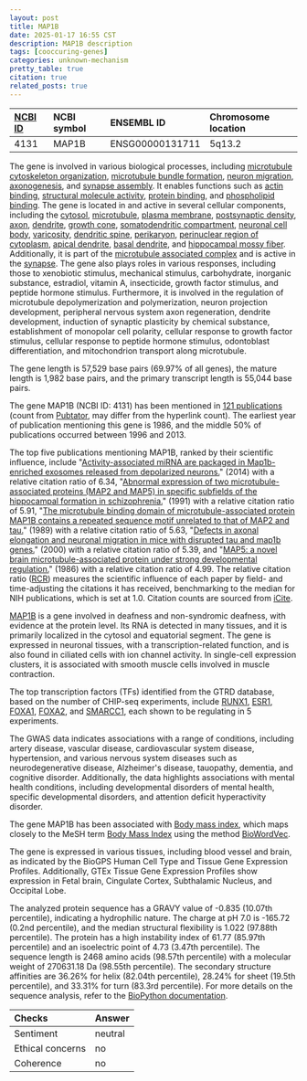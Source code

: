 ```yaml
---
layout: post
title: MAP1B
date: 2025-01-17 16:55 CST
description: MAP1B description
tags: [cooccuring-genes]
categories: unknown-mechanism
pretty_table: true
citation: true
related_posts: true
---
```




| [NCBI ID](https://www.ncbi.nlm.nih.gov/gene/4131) | NCBI symbol | ENSEMBL ID | Chromosome location |
| :-------- | :------- | :-------- | :------- |
| 4131  | MAP1B | ENSG00000131711 | 5q13.2 |



The gene is involved in various biological processes, including [microtubule cytoskeleton organization](https://amigo.geneontology.org/amigo/term/GO:0000226), [microtubule bundle formation](https://amigo.geneontology.org/amigo/term/GO:0001578), [neuron migration](https://amigo.geneontology.org/amigo/term/GO:0001764), [axonogenesis](https://amigo.geneontology.org/amigo/term/GO:0007409), and [synapse assembly](https://amigo.geneontology.org/amigo/term/GO:0007416). It enables functions such as [actin binding](https://amigo.geneontology.org/amigo/term/GO:0003779), [structural molecule activity](https://amigo.geneontology.org/amigo/term/GO:0005198), [protein binding](https://amigo.geneontology.org/amigo/term/GO:0005515), and [phospholipid binding](https://amigo.geneontology.org/amigo/term/GO:0005543). The gene is located in and active in several cellular components, including the [cytosol](https://amigo.geneontology.org/amigo/term/GO:0005829), [microtubule](https://amigo.geneontology.org/amigo/term/GO:0005874), [plasma membrane](https://amigo.geneontology.org/amigo/term/GO:0005886), [postsynaptic density](https://amigo.geneontology.org/amigo/term/GO:0014069), [axon](https://amigo.geneontology.org/amigo/term/GO:0030424), [dendrite](https://amigo.geneontology.org/amigo/term/GO:0030425), [growth cone](https://amigo.geneontology.org/amigo/term/GO:0030426), [somatodendritic compartment](https://amigo.geneontology.org/amigo/term/GO:0036477), [neuronal cell body](https://amigo.geneontology.org/amigo/term/GO:0043025), [varicosity](https://amigo.geneontology.org/amigo/term/GO:0043196), [dendritic spine](https://amigo.geneontology.org/amigo/term/GO:0043197), [perikaryon](https://amigo.geneontology.org/amigo/term/GO:0043204), [perinuclear region of cytoplasm](https://amigo.geneontology.org/amigo/term/GO:0048471), [apical dendrite](https://amigo.geneontology.org/amigo/term/GO:0097440), [basal dendrite](https://amigo.geneontology.org/amigo/term/GO:0097441), and [hippocampal mossy fiber](https://amigo.geneontology.org/amigo/term/GO:0097457). Additionally, it is part of the [microtubule associated complex](https://amigo.geneontology.org/amigo/term/GO:0005875) and is active in the [synapse](https://amigo.geneontology.org/amigo/term/GO:0045202). The gene also plays roles in various responses, including those to xenobiotic stimulus, mechanical stimulus, carbohydrate, inorganic substance, estradiol, vitamin A, insecticide, growth factor stimulus, and peptide hormone stimulus. Furthermore, it is involved in the regulation of microtubule depolymerization and polymerization, neuron projection development, peripheral nervous system axon regeneration, dendrite development, induction of synaptic plasticity by chemical substance, establishment of monopolar cell polarity, cellular response to growth factor stimulus, cellular response to peptide hormone stimulus, odontoblast differentiation, and mitochondrion transport along microtubule.


The gene length is 57,529 base pairs (69.97% of all genes), the mature length is 1,982 base pairs, and the primary transcript length is 55,044 base pairs.


The gene MAP1B (NCBI ID: 4131) has been mentioned in [121 publications](https://pubmed.ncbi.nlm.nih.gov/?term=%22MAP1B%22) (count from [Pubtator](https://academic.oup.com/nar/article/47/W1/W587/5494727), may differ from the hyperlink count). The earliest year of publication mentioning this gene is 1986, and the middle 50% of publications occurred between 1996 and 2013.


The top five publications mentioning MAP1B, ranked by their scientific influence, include "[Activity-associated miRNA are packaged in Map1b-enriched exosomes released from depolarized neurons.](https://pubmed.ncbi.nlm.nih.gov/25053844)" (2014) with a relative citation ratio of 6.34, "[Abnormal expression of two microtubule-associated proteins (MAP2 and MAP5) in specific subfields of the hippocampal formation in schizophrenia.](https://pubmed.ncbi.nlm.nih.gov/1961755)" (1991) with a relative citation ratio of 5.91, "[The microtubule binding domain of microtubule-associated protein MAP1B contains a repeated sequence motif unrelated to that of MAP2 and tau.](https://pubmed.ncbi.nlm.nih.gov/2480963)" (1989) with a relative citation ratio of 5.63, "[Defects in axonal elongation and neuronal migration in mice with disrupted tau and map1b genes.](https://pubmed.ncbi.nlm.nih.gov/10973990)" (2000) with a relative citation ratio of 5.39, and "[MAP5: a novel brain microtubule-associated protein under strong developmental regulation.](https://pubmed.ncbi.nlm.nih.gov/3819779)" (1986) with a relative citation ratio of 4.99. The relative citation ratio ([RCR](https://journals.plos.org/plosbiology/article?id=10.1371/journal.pbio.1002541)) measures the scientific influence of each paper by field- and time-adjusting the citations it has received, benchmarking to the median for NIH publications, which is set at 1.0. Citation counts are sourced from [iCite](https://icite.od.nih.gov).


[MAP1B](https://www.proteinatlas.org/ENSG00000131711-MAP1B) is a gene involved in deafness and non-syndromic deafness, with evidence at the protein level. Its RNA is detected in many tissues, and it is primarily localized in the cytosol and equatorial segment. The gene is expressed in neuronal tissues, with a transcription-related function, and is also found in ciliated cells with ion channel activity. In single-cell expression clusters, it is associated with smooth muscle cells involved in muscle contraction.


The top transcription factors (TFs) identified from the GTRD database, based on the number of CHIP-seq experiments, include [RUNX1](https://www.ncbi.nlm.nih.gov/gene/861), [ESR1](https://www.ncbi.nlm.nih.gov/gene/2099), [FOXA1](https://www.ncbi.nlm.nih.gov/gene/3169), [FOXA2](https://www.ncbi.nlm.nih.gov/gene/3170), and [SMARCC1](https://www.ncbi.nlm.nih.gov/gene/6599), each shown to be regulating in 5 experiments.



The GWAS data indicates associations with a range of conditions, including artery disease, vascular disease, cardiovascular system disease, hypertension, and various nervous system diseases such as neurodegenerative disease, Alzheimer's disease, tauopathy, dementia, and cognitive disorder. Additionally, the data highlights associations with mental health conditions, including developmental disorders of mental health, specific developmental disorders, and attention deficit hyperactivity disorder.


The gene MAP1B has been associated with [Body mass index](https://pubmed.ncbi.nlm.nih.gov/36581621), which maps closely to the MeSH term [Body Mass Index](https://meshb.nlm.nih.gov/record/ui?ui=D015992) using the method [BioWordVec](https://www.nature.com/articles/s41597-019-0055-0).


The gene is expressed in various tissues, including blood vessel and brain, as indicated by the BioGPS Human Cell Type and Tissue Gene Expression Profiles. Additionally, GTEx Tissue Gene Expression Profiles show expression in Fetal brain, Cingulate Cortex, Subthalamic Nucleus, and Occipital Lobe.




The analyzed protein sequence has a GRAVY value of -0.835 (10.07th percentile), indicating a hydrophilic nature. The charge at pH 7.0 is -165.72 (0.2nd percentile), and the median structural flexibility is 1.022 (97.88th percentile). The protein has a high instability index of 61.77 (85.97th percentile) and an isoelectric point of 4.73 (3.47th percentile). The sequence length is 2468 amino acids (98.57th percentile) with a molecular weight of 270631.18 Da (98.55th percentile). The secondary structure affinities are 36.26% for helix (82.04th percentile), 28.24% for sheet (19.5th percentile), and 33.31% for turn (83.3rd percentile). For more details on the sequence analysis, refer to the [BioPython documentation](https://biopython.org/docs/1.75/api/Bio.SeqUtils.ProtParam.html).





| Checks    | Answer |
| :-------- | :------- |
| Sentiment  | neutral   |
| Ethical concerns | no     |
| Coherence    | no    |